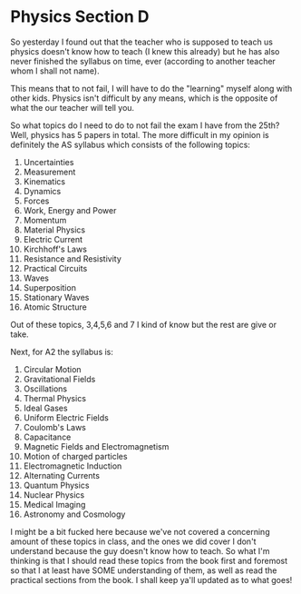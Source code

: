 # Physics Section D

  So yesterday I found out that the teacher who is supposed to teach us physics doesn't know how to teach (I knew this already) but he has also never finished the syllabus on time, ever (according to another teacher whom I shall not name).  

  This means that to not fail, I will have to do the "learning" myself along with other kids. Physics isn't difficult by any means, which is the opposite of what the our teacher will tell you.  

  So what topics do I need to do to not fail the exam I have from the 25th?
  Well, physics has 5 papers in total. The more difficult in my opinion is definitely the AS syllabus which consists of the following topics:

1. Uncertainties
2. Measurement
3. Kinematics
4. Dynamics
5. Forces
6. Work, Energy and Power
7. Momentum
8. Material Physics
9. Electric Current
10. Kirchhoff's Laws
11. Resistance and Resistivity
12. Practical Circuits
13. Waves
14. Superposition
15. Stationary Waves
16. Atomic Structure

  Out of these topics, 3,4,5,6 and 7 I kind of know but the rest are give or take.

  Next, for A2 the syllabus is:

1. Circular Motion
2. Gravitational Fields
3. Oscillations
4. Thermal Physics
5. Ideal Gases
6. Uniform Electric Fields
7. Coulomb's Laws
8. Capacitance
9. Magnetic Fields and Electromagnetism
10. Motion of charged particles
11. Electromagnetic Induction
12. Alternating Currents
13. Quantum Physics
14. Nuclear Physics
15. Medical Imaging
16. Astronomy and Cosmology

  I might be a bit fucked here because we've not covered a concerning amount of these topics in class, and the ones we did cover I don't understand because the guy doesn't know how to teach.
  So what I'm thinking is that I should read these topics from the book first and foremost so that I at least have SOME understanding of them, as well as read the practical sections from the book.
  I shall keep ya'll updated as to what goes! 
